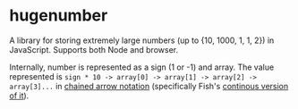 # hugenumber
A library for storing extremely large numbers (up to {10, 1000, 1, 1, 2}) in JavaScript. Supports both Node and browser.

Internally, number is represented as a sign (1 or -1) and array. The value represented is `sign * 10 -> array[0] -> array[1] -> array[2] -> array[3]...` in [chained arrow notation](https://googology.fandom.com/wiki/Chained_arrow_notation)
(specifically Fish's [continous version of it](https://googology.fandom.com/ja/wiki/%E3%83%A6%E3%83%BC%E3%82%B6%E3%83%BC%E3%83%96%E3%83%AD%E3%82%B0:Kyodaisuu/%E3%83%81%E3%82%A7%E3%83%BC%E3%83%B3%E8%A1%A8%E8%A8%98%E3%81%AE%E9%80%A3%E7%B6%9A%E9%96%A2%E6%95%B0%E5%8C%96)).